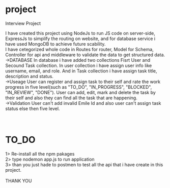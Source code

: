 # project
Interview Project 

I have created this project using NodeJs to run JS code on server-side, ExpressJs to simplify the routing on website, and for database service i have used MongoDB to achieve future scability.
<br>
I have cetegorized whole code in Routes for router, Model for Schema, Controller for api and middleware to validate the data to get structured data.
<br>
->DATABASE
In database i have added two collections Fisrt User and Secound Task collection. In user collection i have assign user info like username, email, and role. And in Task collection i have assign task title, description and status.
<br>
->Useage
User can register and assign task to their self and rate the work progress in five level(such as "TO_DO", "IN_PROGRESS", "BLOCKED", "IN_REVIEW", "DONE").
User can add, edit, mark and delete the task by their self and also they can find all the task that are happening.
<br>
->Validation
User can't add invalid Emile Id and also user can't assign task status else then five level.
<br><br><br>
<h1>TO_DO</h1>
1> Re-install all the npm pakages
<br>
2> type nodemon app.js to run application
<br>
3> than you just hade to postmen to test all the api that i have create in this project.
<br>
<br>
THANK YOU
